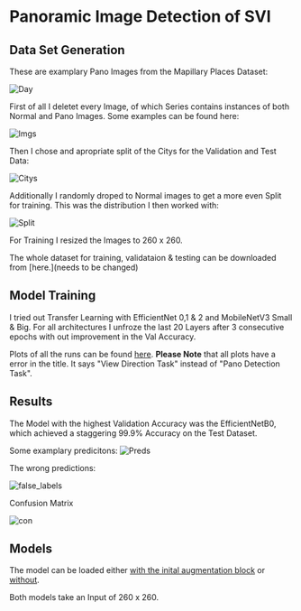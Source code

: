 # Panoramic Image Detection of SVI


## Data Set Generation

These are examplary Pano Images from the Mapillary Places Dataset:

![Day](pano_imgs/Examples_of_Pano_Images.jpg)


First of all I deletet every Image, of which Series contains instances of both Normal and Pano Images. Some examples can be found here:

![Imgs](pano_imgs/Sequences_with_different_View_Pano_types.jpg)


Then I chose and apropriate split of the Citys for the Validation and Test Data:

![Citys](pano_imgs/Citys_Split.jpg)

Additionally I randomly droped to Normal images to get a more even Split for training. This was the distribution I then worked with:

![Split](pano_imgs/Training_Split.jpg)

For Training I resized the Images to 260 x 260.

The whole dataset for training, validataion & testing can be downloaded from [here.](needs to be changed)


## Model Training

I tried out Transfer Learning with EfficientNet 0,1 & 2 and MobileNetV3 Small & Big. For all architectures I unfroze the last 20 Layers after 3 consecutive epochs with out improvement in the Val Accuracy.

Plots of all the runs can be found [here](pano_imgs/Training_Logs). **Please Note** that all plots have a error in the title. It says "View Direction Task" instead of "Pano Detection Task".

## Results

The Model with the highest Validation Accuracy was the EfficientNetB0, which achieved a staggering 99.9% Accuracy on the Test Dataset. 

Some examplary predicitons:
![Preds](pano_imgs/Predictions.jpg)

The wrong predictions:

![false_labels](pano_imgs/Wrong_Predictions.jpg)
 
Confusion Matrix

![con](pano_imgs/Confusion_Matrix.jpg)

## Models

The model can be loaded either [with the inital augmentation block](pano_detection_task/final_model) or [without](pano_detection_task/final_model_without_aug).

Both models take an Input of 260 x 260.


